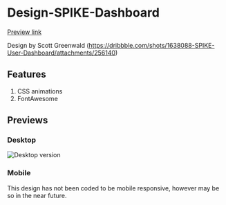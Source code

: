 # Design-SPIKE-Dashboard
[Preview link](http://mark-eriksson.com/work/designs/SPIKE-Dashboard)

Design by Scott Greenwald (https://dribbble.com/shots/1638088-SPIKE-User-Dashboard/attachments/256140)

## Features
1. CSS animations
2. FontAwesome

## Previews

### Desktop
![Desktop version](https://markshall.github.io/screenshots/SPIKE-Dashboard/desktop.png)

### Mobile
This design has not been coded to be mobile responsive, however may be so in the near future.
